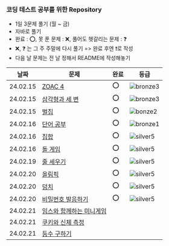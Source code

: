 ### 코딩 테스트 공부를 위한 Repository
- 1일 3문제 풀기 (월 ~ 금)
- 자바로 풀기
- 완료 : ⭕, 못 푼 문제 : ❌, 풀어도 헷갈리는 문제 : ❓
- ❌, ❓ 는 그 주 주말에 다시 풀기 => 완료 후엔 ❗로 작성
- 다음 날 문제는 전 날 정해서 README에 작성해놓기

날짜|문제|완료|등급
--|--|--|--|
24.02.15|[ZOAC 4](https://www.acmicpc.net/problem/23971)|⭕|![bronze3](https://d2gd6pc034wcta.cloudfront.net/tier/3.svg)
24.02.15|[삼각형과 세 변](https://www.acmicpc.net/problem/5073)|⭕|![bronze3](https://d2gd6pc034wcta.cloudfront.net/tier/3.svg)
24.02.15|[벌집](https://www.acmicpc.net/problem/2292)|⭕|![bonze2](https://d2gd6pc034wcta.cloudfront.net/tier/4.svg)
24.02.16|[단어 공부](https://www.acmicpc.net/problem/1157)|⭕|![bronze1](https://d2gd6pc034wcta.cloudfront.net/tier/5.svg)
24.02.16|[집합](https://www.acmicpc.net/problem/11723)|⭕|![silver5](https://d2gd6pc034wcta.cloudfront.net/tier/6.svg)
24.02.16|[돌 게임](https://www.acmicpc.net/problem/9655)|⭕|![silver5](https://d2gd6pc034wcta.cloudfront.net/tier/6.svg)
24.02.19|[줄 세우기](https://www.acmicpc.net/problem/10431)|⭕|![silver5](https://d2gd6pc034wcta.cloudfront.net/tier/6.svg)
24.02.20|[올림픽](https://www.acmicpc.net/problem/8979)|⭕|![silver5](https://d2gd6pc034wcta.cloudfront.net/tier/6.svg)
24.02.20|[덩치](https://www.acmicpc.net/problem/7568)|⭕|![silver5](https://d2gd6pc034wcta.cloudfront.net/tier/6.svg)
24.02.20|[비밀번호 발음하기](https://www.acmicpc.net/problem/4659)|⭕|![silver5](https://d2gd6pc034wcta.cloudfront.net/tier/6.svg)
24.02.21|[임스와 함께하는 미니게임](https://www.acmicpc.net/problem/25757)
24.02.21|[쿠키와 신체 측정](https://www.acmicpc.net/problem/20125)
24.02.21|[등수 구하기](https://www.acmicpc.net/problem/1205)